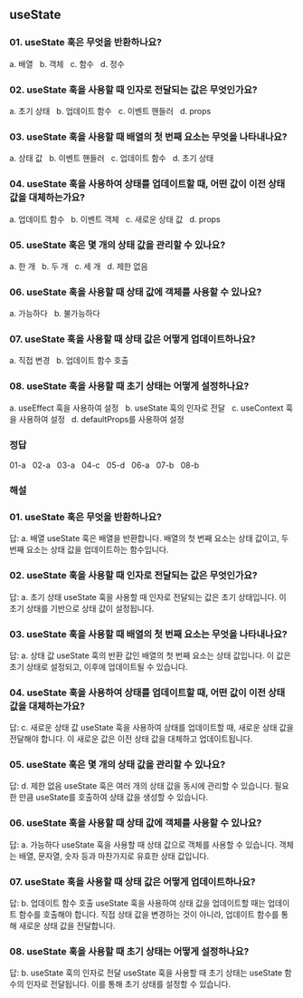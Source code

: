## useState

### 01. useState 훅은 무엇을 반환하나요?
a. 배열 &nbsp;
b. 객체 &nbsp;
c. 함수 &nbsp;
d. 정수 &nbsp;

### 02. useState 훅을 사용할 때 인자로 전달되는 값은 무엇인가요?
a. 초기 상태 &nbsp;
b. 업데이트 함수 &nbsp;
c. 이벤트 핸들러 &nbsp;
d. props &nbsp;

### 03. useState 훅을 사용할 때 배열의 첫 번째 요소는 무엇을 나타내나요?
a. 상태 값 &nbsp;
b. 이벤트 핸들러 &nbsp;
c. 업데이트 함수 &nbsp;
d. 초기 상태 &nbsp;

### 04. useState 훅을 사용하여 상태를 업데이트할 때, 어떤 값이 이전 상태 값을 대체하는가요?
a. 업데이트 함수 &nbsp;
b. 이벤트 객체 &nbsp;
c. 새로운 상태 값 &nbsp;
d. props &nbsp;

### 05. useState 훅은 몇 개의 상태 값을 관리할 수 있나요?
a. 한 개 &nbsp;
b. 두 개 &nbsp;
c. 세 개 &nbsp;
d. 제한 없음 &nbsp;

### 06. useState 훅을 사용할 때 상태 값에 객체를 사용할 수 있나요?
a. 가능하다 &nbsp;
b. 불가능하다 &nbsp;

### 07. useState 훅을 사용할 때 상태 값은 어떻게 업데이트하나요?
a. 직접 변경 &nbsp;
b. 업데이트 함수 호출 &nbsp;

### 08. useState 훅을 사용할 때 초기 상태는 어떻게 설정하나요?
a. useEffect 훅을 사용하여 설정 &nbsp;
b. useState 훅의 인자로 전달 &nbsp;
c. useContext 훅을 사용하여 설정 &nbsp;
d. defaultProps를 사용하여 설정 &nbsp;

### 정답
01-a &nbsp; 
02-a &nbsp;
03-a &nbsp;
04-c &nbsp;
05-d &nbsp;
06-a &nbsp;
07-b &nbsp;
08-b &nbsp;

### 해설

### 01. useState 훅은 무엇을 반환하나요?
답: a. 배열
useState 훅은 배열을 반환합니다. 배열의 첫 번째 요소는 상태 값이고, 두 번째 요소는 상태 값을 업데이트하는 함수입니다.

### 02. useState 훅을 사용할 때 인자로 전달되는 값은 무엇인가요?
답: a. 초기 상태
useState 훅을 사용할 때 인자로 전달되는 값은 초기 상태입니다. 이 초기 상태를 기반으로 상태 값이 설정됩니다.

### 03. useState 훅을 사용할 때 배열의 첫 번째 요소는 무엇을 나타내나요?
답: a. 상태 값
useState 훅의 반환 값인 배열의 첫 번째 요소는 상태 값입니다. 이 값은 초기 상태로 설정되고, 이후에 업데이트될 수 있습니다.

### 04. useState 훅을 사용하여 상태를 업데이트할 때, 어떤 값이 이전 상태 값을 대체하는가요?
답: c. 새로운 상태 값
useState 훅을 사용하여 상태를 업데이트할 때, 새로운 상태 값을 전달해야 합니다. 이 새로운 값은 이전 상태 값을 대체하고 업데이트됩니다.

### 05. useState 훅은 몇 개의 상태 값을 관리할 수 있나요?
답: d. 제한 없음
useState 훅은 여러 개의 상태 값을 동시에 관리할 수 있습니다. 필요한 만큼 useState를 호출하여 상태 값을 생성할 수 있습니다.

### 06. useState 훅을 사용할 때 상태 값에 객체를 사용할 수 있나요?
답: a. 가능하다
useState 훅을 사용할 때 상태 값으로 객체를 사용할 수 있습니다. 객체는 배열, 문자열, 숫자 등과 마찬가지로 유효한 상태 값입니다.

### 07. useState 훅을 사용할 때 상태 값은 어떻게 업데이트하나요?
답: b. 업데이트 함수 호출
useState 훅을 사용하여 상태 값을 업데이트할 때는 업데이트 함수를 호출해야 합니다. 직접 상태 값을 변경하는 것이 아니라, 업데이트 함수를 통해 새로운 상태 값을 전달합니다.

### 08. useState 훅을 사용할 때 초기 상태는 어떻게 설정하나요?
답: b. useState 훅의 인자로 전달
useState 훅을 사용할 때 초기 상태는 useState 함수의 인자로 전달됩니다. 이를 통해 초기 상태를 설정할 수 있습니다.